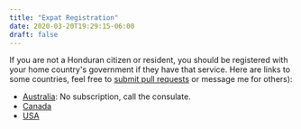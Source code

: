 ```yaml
---
title: "Expat Registration"
date: 2020-03-20T19:29:15-06:00
draft: false
---
```


If you are not a Honduran citizen or resident, you should be registered with
your home country's government if they have that service. Here are links to
some countries, feel free to [submit pull
requests](https://github.com/psa/hn.otoh.org) or message me for others):

* [Australia](https://www.smartraveller.gov.au/FAQs): No subscription, call the
  consulate.
* [Canada](https://travel.gc.ca/travelling/registration)
* [USA](https://step.state.gov/)
